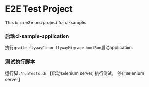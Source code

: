 # E2E Test Project
This is an e2e test project for ci-sample.

### 启动ci-sample-application
执行```gradle flywayClean flywayMigrage bootRun```启动application.

### 测试执行脚本
运行脚```./runTests.sh``` 【启动selenium server, 执行测试， 停止selenium server】

